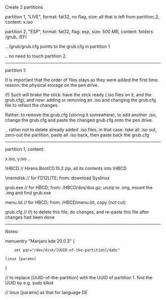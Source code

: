 Create 2 partitions

partition 1, "LIVE", format: fat32, no flag,   size: all that is left from partition_2, content: x.iso

partition 2, "ESP",  format: fat32, flag: esp, size: 500 MB, content: folders /grub, /EFI

.. /grub/grub.cfg points to the grub.cfg in partition 1

.. no need to touch partition 2.


---


partition 1: 

It is important that the order of files stays as they were added the first time.
reason: the physical storage on the pen drive.

(!) Such will brake the stick: have the stick ready (.iso files on it, and the grub.cfg), 
and now: adding or removing an .iso and changing the grub.cfg file to reflect the changes.

Rather: to remove the grub.cfg (storing it somewhere), to add another .iso,
change the grub.cfg and paste the changed grub.cfg onto the pen drive.

.. rather not to delete already added .iso files, in that case: take all .iso out, zero-out the partition,
paste all .iso back, then paste back the grub.cfg


---


partition 1, content:


x.iso, y.iso ..

\HBCD		// Hirens.BootCD.15.2.zip, all its contents into \HBCD

\memdisk 	// for FD12LITE; from: download Syslinux

grub.exe	// for HBCD; from: /HBCD/dos/dos.gz; unzip to .img, mount the .img and find grub.exe

menu.lst	// for HBCD; from: /HBCD/menu.lst, copy (not cut)


grub.cfg	// (!) to delete this file, do changes, and re-paste this file after changes had been done


---


Notes:

menuentry "Manjaro kde 20.0.3"  {	

    	set pqr="/dev/disk/[UUID-of-the-partition]/$abc"	

	linux [params]
}

// to replace [UUID-of-the-partition] with the UUID of partition 1. find the UUID by e.g. sudo blkid  

// linux [params] as that for language DE



